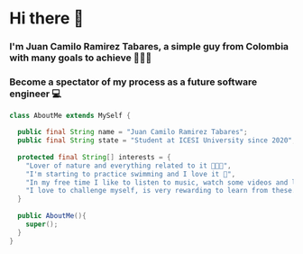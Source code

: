 # Hi there 👋
### I'm Juan Camilo Ramirez Tabares, a simple guy from Colombia with many goals to achieve 🌟🇨🇴

### Become a spectator of my process as a future software engineer 💻

``` java
class AboutMe extends MySelf {

  public final String name = "Juan Camilo Ramirez Tabares";
  public final String state = "Student at ICESI University since 2020";
  
  protected final String[] interests = {
    "Lover of nature and everything related to it 🌱🌿🍀",
    "I'm starting to practice swimming and I love it 🌊",
    "In my free time I like to listen to music, watch some videos and learn about anything"
    "I love to challenge myself, is very rewarding to learn from these. Although it takes me a while to achieve it 😅"
  }
  
  public AboutMe(){
    super();
  }
}

```

<!--
**JCamiloRamirezTabares/JCamiloRamirezTabares** is a ✨ _special_ ✨ repository because its `README.md` (this file) appears on your GitHub profile.

Here are some ideas to get you started:

- 🔭 I’m currently working on ...
- 🌱 I’m currently learning ...
- 👯 I’m looking to collaborate on ...
- 🤔 I’m looking for help with ...
- 💬 Ask me about ...
- 📫 How to reach me: ...
- 😄 Pronouns: ...
- ⚡ Fun fact: ...
-->
